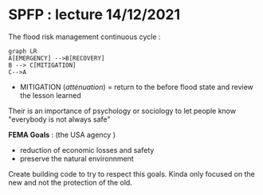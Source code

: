 # SPFP : lecture 14/12/2021

The flood risk management continuous cycle :

```mermaid
graph LR
A[EMERGENCY] -->B[RECOVERY]
B --> C[MITIGATION]
C-->A
```

- MITIGATION (*atténuation*) = return to the before flood state and review the lesson learned 

Their is an importance of psychology or sociology to let people know "everybody is not always safe"

**FEMA Goals** : (the USA agency )

+ reduction of economic losses and safety 
+ preserve the natural environnment 

Create building code to try to respect this goals. Kinda only focused on the new and not the protection of the old. 

